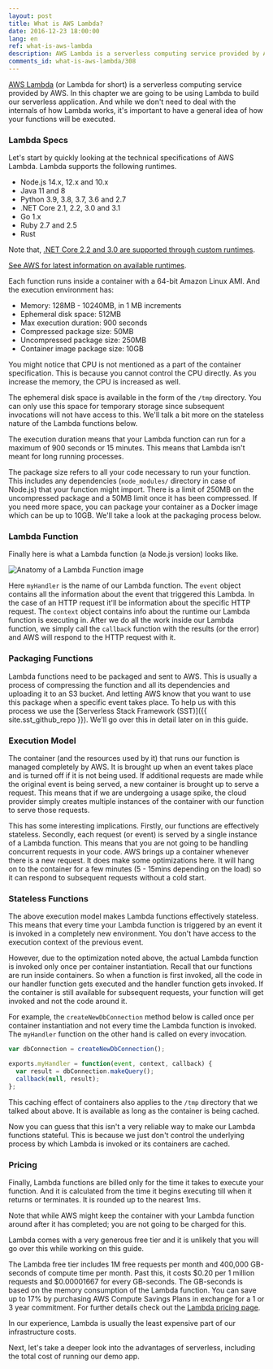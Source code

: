 ```yaml
---
layout: post
title: What is AWS Lambda?
date: 2016-12-23 18:00:00
lang: en
ref: what-is-aws-lambda
description: AWS Lambda is a serverless computing service provided by Amazon Web Services. It runs pieces of code (called Lambda functions) in stateless containers that are brought up on demand to respond to events (such as HTTP requests). The containers are then turned off when the function has completed execution. Users are charged only for the time it takes to execute the function.
comments_id: what-is-aws-lambda/308
---
```


[AWS Lambda](https://aws.amazon.com/lambda/) (or Lambda for short) is a serverless computing service provided by AWS. In this chapter we are going to be using Lambda to build our serverless application. And while we don't need to deal with the internals of how Lambda works, it's important to have a general idea of how your functions will be executed.

### Lambda Specs

Let's start by quickly looking at the technical specifications of AWS Lambda. Lambda supports the following runtimes.

- Node.js 14.x, 12.x and 10.x
- Java 11 and 8
- Python 3.9, 3.8, 3.7, 3.6 and 2.7
- .NET Core 2.1, 2.2, 3.0 and 3.1
- Go 1.x
- Ruby 2.7 and 2.5
- Rust

Note that, [.NET Core 2.2 and 3.0 are supported through custom runtimes](https://aws.amazon.com/blogs/developer/announcing-amazon-lambda-runtimesupport/).

[See AWS for latest information on available runtimes](https://docs.aws.amazon.com/lambda/latest/dg/lambda-runtimes.html).

Each function runs inside a container with a 64-bit Amazon Linux AMI. And the execution environment has:

- Memory: 128MB - 10240MB, in 1 MB increments
- Ephemeral disk space: 512MB
- Max execution duration: 900 seconds
- Compressed package size: 50MB
- Uncompressed package size: 250MB
- Container image package size: 10GB

You might notice that CPU is not mentioned as a part of the container specification. This is because you cannot control the CPU directly. As you increase the memory, the CPU is increased as well.

The ephemeral disk space is available in the form of the `/tmp` directory. You can only use this space for temporary storage since subsequent invocations will not have access to this. We'll talk a bit more on the stateless nature of the Lambda functions below.

The execution duration means that your Lambda function can run for a maximum of 900 seconds or 15 minutes. This means that Lambda isn't meant for long running processes.

The package size refers to all your code necessary to run your function. This includes any dependencies (`node_modules/` directory in case of Node.js) that your function might import. There is a limit of 250MB on the uncompressed package and a 50MB limit once it has been compressed. If you need more space, you can package your container as a Docker image which can be up to 10GB. We'll take a look at the packaging process below.

### Lambda Function

Finally here is what a Lambda function (a Node.js version) looks like.

![Anatomy of a Lambda Function image](/assets/anatomy-of-a-lambda-function.png)

Here `myHandler` is the name of our Lambda function. The `event` object contains all the information about the event that triggered this Lambda. In the case of an HTTP request it'll be information about the specific HTTP request. The `context` object contains info about the runtime our Lambda function is executing in. After we do all the work inside our Lambda function, we simply call the `callback` function with the results (or the error) and AWS will respond to the HTTP request with it.

### Packaging Functions

Lambda functions need to be packaged and sent to AWS. This is usually a process of compressing the function and all its dependencies and uploading it to an S3 bucket. And letting AWS know that you want to use this package when a specific event takes place. To help us with this process we use the [Serverless Stack Framework (SST)]({{ site.sst_github_repo }}). We'll go over this in detail later on in this guide.

### Execution Model

The container (and the resources used by it) that runs our function is managed completely by AWS. It is brought up when an event takes place and is turned off if it is not being used. If additional requests are made while the original event is being served, a new container is brought up to serve a request. This means that if we are undergoing a usage spike, the cloud provider simply creates multiple instances of the container with our function to serve those requests.

This has some interesting implications. Firstly, our functions are effectively stateless. Secondly, each request (or event) is served by a single instance of a Lambda function. This means that you are not going to be handling concurrent requests in your code. AWS brings up a container whenever there is a new request. It does make some optimizations here. It will hang on to the container for a few minutes (5 - 15mins depending on the load) so it can respond to subsequent requests without a cold start.

### Stateless Functions

The above execution model makes Lambda functions effectively stateless. This means that every time your Lambda function is triggered by an event it is invoked in a completely new environment. You don't have access to the execution context of the previous event.

However, due to the optimization noted above, the actual Lambda function is invoked only once per container instantiation. Recall that our functions are run inside containers. So when a function is first invoked, all the code in our handler function gets executed and the handler function gets invoked. If the container is still available for subsequent requests, your function will get invoked and not the code around it.

For example, the `createNewDbConnection` method below is called once per container instantiation and not every time the Lambda function is invoked. The `myHandler` function on the other hand is called on every invocation.

``` javascript
var dbConnection = createNewDbConnection();

exports.myHandler = function(event, context, callback) {
  var result = dbConnection.makeQuery();
  callback(null, result);
};
```

This caching effect of containers also applies to the `/tmp` directory that we talked about above. It is available as long as the container is being cached.

Now you can guess that this isn't a very reliable way to make our Lambda functions stateful. This is because we just don't control the underlying process by which Lambda is invoked or its containers are cached.

### Pricing

Finally, Lambda functions are billed only for the time it takes to execute your function. And it is calculated from the time it begins executing till when it returns or terminates. It is rounded up to the nearest 1ms.

Note that while AWS might keep the container with your Lambda function around after it has completed; you are not going to be charged for this.

Lambda comes with a very generous free tier and it is unlikely that you will go over this while working on this guide.

The Lambda free tier includes 1M free requests per month and 400,000 GB-seconds of compute time per month. Past this, it costs $0.20 per 1 million requests and $0.00001667 for every GB-seconds. The GB-seconds is based on the memory consumption of the Lambda function. You can save up to 17% by purchasing AWS Compute Savings Plans in exchange for a 1 or 3 year commitment. For further details check out the [Lambda pricing page](https://aws.amazon.com/lambda/pricing/).

In our experience, Lambda is usually the least expensive part of our infrastructure costs.

Next, let's take a deeper look into the advantages of serverless, including the total cost of running our demo app.

